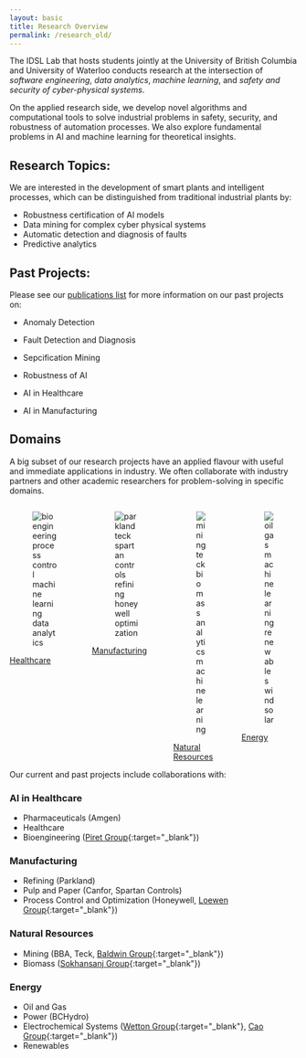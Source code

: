 ```yaml
---
layout: basic
title: Research Overview
permalink: /research_old/
---
```


The IDSL Lab that hosts students jointly at the University of British Columbia and University of Waterloo conducts research at the intersection of *software engineering*, *data analytics*, *machine learning*, and *safety and security of cyber-physical systems*.

On the applied research side, we develop novel algorithms and computational tools to solve industrial problems in safety, security, and robustness of automation processes. We also explore fundamental problems in AI and machine learning for theoretical insights.

## Research Topics:

We are interested in the development of smart plants and intelligent processes, which can be distinguished from traditional industrial plants by:

- Robustness certification of AI models
- Data mining for complex cyber physical systems
- Automatic detection and diagnosis of faults
- Predictive analytics

## Past Projects:

Please see our [publications list](/publications) for more information on our past projects on:

- Anomaly Detection

- Fault Detection and Diagnosis 

- Sepcification Mining

- Robustness of AI

- AI in Healthcare

- AI in Manufacturing

## Domains
A big subset of our research projects have an applied flavour with useful and immediate applications in industry. We often collaborate with industry partners and other academic researchers for problem-solving in specific domains.

<div class="columns is-multiline is-mobile is-tablet">
  <div class="column is-one-quarter-desktop is-half-mobile is-half-tablet">
    <div class="card">
        <div class="card-image">
            <figure class="image is-3by2">
              <img src="{{ site.baseurl }}/assets/img/undraw_medicine_b1ol.png" alt="bioengineering process control machine learning data analytics" title="Data Analytics for AI in Health Care">
            </figure>
            <div class="card-content is-overlay is-clipped">
              <span class="tag is-info is-light">
              </span>       
            </div>
        </div>
        <footer class="card-footer">
            <a href="#medical-biology" class="card-footer-item">
              Healthcare
            </a>
        </footer>
    </div>
  </div>
  <div class="column is-one-quarter-desktop is-half-mobile is-half-tablet">
    <div class="card">
        <div class="card-image">
            <figure class="image is-3by2">
              <img src="{{ site.baseurl }}/assets/img/undraw_in_progress_ql66.png" alt="parkland teck spartan controls refining honeywell optimization" title="Predictive Analytics and Machine Learning for Manufacturing">
            </figure>
            <div class="card-content is-overlay is-clipped">
              <span class="tag is-info is-light">
              </span>       
            </div>
        </div>
        <footer class="card-footer">
            <a href="#manufacturing" class="card-footer-item">
              Manufacturing
            </a>
        </footer>
    </div>
  </div>  
  <div class="column is-one-quarter-desktop is-half-mobile is-half-tablet">
    <div class="card">
        <div class="card-image">
            <figure class="image is-3by2">
              <img src="{{ site.baseurl }}/assets/img/undraw_environment_iaus.png" alt="mining teck biomass analytics machine learning" title="Applied Advanced Analytics and Machine Learning Research in Natural Resources">
            </figure>
            <div class="card-content is-overlay is-clipped">
              <span class="tag is-info is-light">
              </span>       
            </div>
        </div>
        <footer class="card-footer">
            <a href="#natural-resources" class="card-footer-item">
              Natural Resources
            </a>
        </footer>
    </div>
  </div>
  <div class="column is-one-quarter-desktop is-half-mobile is-half-tablet">
    <div class="card">
        <div class="card-image">
            <figure class="image is-3by2">
              <img src="{{ site.baseurl }}/assets/img/undraw_wind_turbine_x2k4.png" alt="oil gas machine learning renewables wind solar" title="Data Analytics for Energy">
            </figure>
            <div class="card-content is-overlay is-clipped">
              <span class="tag is-info is-light">
              </span>       
            </div>
        </div>
        <footer class="card-footer">
            <a href="#energy" class="card-footer-item">
              Energy
            </a>
        </footer>
    </div>
  </div>
</div>

Our current and past projects include collaborations with:

### **AI in Healthcare**

- Pharmaceuticals (Amgen)
- Healthcare
- Bioengineering ([Piret Group](https://www.msl.ubc.ca/people/dr-james-piret/){:target="_blank"})

### **Manufacturing**

- Refining (Parkland)
- Pulp and Paper (Canfor, Spartan Controls)
- Process Control and Optimization (Honeywell, [Loewen Group](https://www.math.ubc.ca/~loew/){:target="_blank"})

### **Natural Resources**
- Mining (BBA, Teck, [Baldwin Group](https://www.chbe.ubc.ca/profile/susan-baldwin/){:target="_blank"})
- Biomass ([Sokhansanj Group](https://biomass.ubc.ca/){:target="_blank"})

### **Energy**
- Oil and Gas
- Power (BCHydro)
- Electrochemical Systems ([Wetton Group](https://www.math.ubc.ca/~wetton/){:target="_blank"}, [Cao Group](https://optimal.chbe.ubc.ca/){:target="_blank"})
- Renewables
